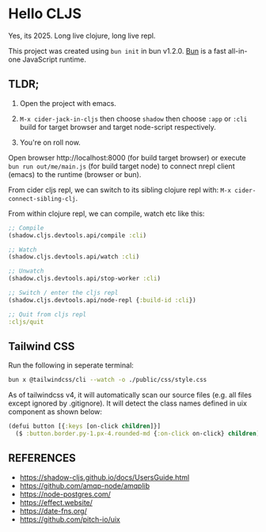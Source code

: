 # Hello CLJS

Yes, its 2025. Long live clojure, long live repl.

This project was created using `bun init` in bun v1.2.0. [Bun](https://bun.sh) is a fast all-in-one JavaScript runtime.

## TLDR;

1. Open the project with emacs.

2. `M-x cider-jack-in-cljs` then choose `shadow` then choose `:app` or `:cli` build for target browser and target node-script respectively.

3. You're on roll now.

Open browser http://localhost:8000 (for build target browser) or execute `bun run out/me/main.js` (for build target node) to connect nrepl client (emacs) to the runtime (browser or bun).

From cider cljs repl, we can switch to its sibling clojure repl with: `M-x cider-connect-sibling-clj`.

From within clojure repl, we can compile, watch etc like this:

```clojure
;; Compile
(shadow.cljs.devtools.api/compile :cli)

;; Watch
(shadow.cljs.devtools.api/watch :cli)

;; Unwatch
(shadow.cljs.devtools.api/stop-worker :cli)

;; Switch / enter the cljs repl
(shadow.cljs.devtools.api/node-repl {:build-id :cli})

;; Quit from cljs repl
:cljs/quit
```

## Tailwind CSS

Run the following in seperate terminal:

```bash
bun x @tailwindcss/cli --watch -o ./public/css/style.css
```

As of tailwindcss v4, it will automatically scan our source files (e.g. all files except ignored by .gitignore). It will detect the class names defined in uix component as shown below:

```clojure
(defui button [{:keys [on-click children]}]
  ($ :button.border.py-1.px-4.rounded-md {:on-click on-click} children))
```

## REFERENCES

- https://shadow-cljs.github.io/docs/UsersGuide.html
- https://github.com/amqp-node/amqplib
- https://node-postgres.com/
- https://effect.website/
- https://date-fns.org/
- https://github.com/pitch-io/uix
